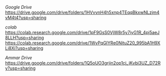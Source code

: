 *Google Drive*
https://drive.google.com/drive/folders/1HVvvnH4h5xnp4TEqqBkxwNLzjm4vM4t4?usp=sharing

*colab*
https://colab.research.google.com/drive/1pF9GsS0VjW8r5y7iyG1R_4pj5aeJ8LLH?usp=sharing
https://colab.research.google.com/drive/1WvPqGIYRe0NituZ20_995bA1H9XLi8Xi?usp=sharing

*Ammar Drive*
https://drive.google.com/drive/folders/1Q5oUO3grjin2op1cj_jKvbi3UZ_D72Ry?usp=sharing